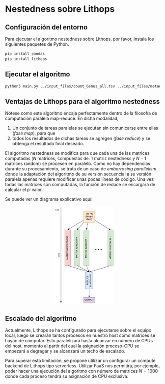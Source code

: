 # Nestedness sobre Lithops
## Configuración del entorno
Para ejecutar el algoritmo nestedness sobre Lithops, por favor, instala los siguientes paquetes de Python.
```bash
pip install pandas
pip install lithops
```

## Ejecutar el algoritmo
```bash
python3 main.py ../input_files/count_Genus_all.tsv ../input_files/metadata.csv ../input_files/sp_code.txt <set_type> <num_random_matrices>
``` 

## Ventajas de Lithops para el algoritmo nestedness
Nótese como este algoritmo encaja perfectamente dentro de la filosofía de computación paralela map-reduce. En dicha modalidad,
1.  Un conjunto de tareas paralelas se ejecutan sin comunicarse entre ellas (*fase map*), para que 
2. todos los resultados de dichas tareas se agregen (*fase reduce*) y se obtenga el resultado final deseado.

El algoritmo nestedness se modifica para que cada una de las matrices computadas ($N$ matrices, compuestas de: $1$ matriz nestedness y $N-1$ matrices random) se procesen en paralelo. Como no hay dependencias durante su procesamiento, se trata de un caso de *embarrasing parallelism* donde la adaptación del algoritmo de su versión secuencial a su versión paralela apenas requiere modificar unas pocas líneas de código. Una vez todas las matrices son computadas, la función de reduce se encargará de calcular el p-valor.

Se puede ver un diagrama explicativo aquí:


<p align="center">
<img src="assets/map-reduce.png" alt="." width="40%">
</p>


## Escalado del algoritmo
Actualmente, Lithops se ha configurado para ejecutarse sobre el equipo local, luego se crearán tantos procesos en nuestro host como matrices se hayan de computar. Esto paralelizará hasta alcanzar en número de CPUs del host, momento al partir del cual la asignación proceso-CPU se empezará a degragar y se alcanzará un techo de escalado.

Para superar esta limitación, se propone utilizar un configurar un compute backend de Lithops tipo serverless. Utilizar FaaS nos permitirá, por ejemplo, poder hacer una ejecución del algoritmo con número de matrices $N=1000$ donde cada proceso tendrá su asignación de CPU exclusiva. 





 

